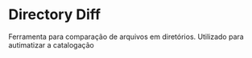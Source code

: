 # Directory Diff
Ferramenta para comparação de arquivos em diretórios.
Utilizado para autimatizar a catalogação 
